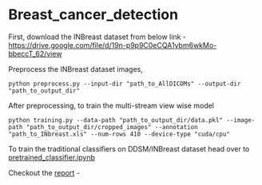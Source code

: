 # Breast_cancer_detection

First, download the INBreast dataset from below link -
https://drive.google.com/file/d/19n-p9p9C0eCQA1ybm6wkMo-bbeccT_62/view

Preprocess the INBreast dataset images,
```
python preprocess.py --input-dir "path_to_AllDICOMs" --output-dir "path_to_output_dir"
```

After preprocessing, to train the multi-stream view wise model
```
python training.py --data-path "path_to_output_dir/data.pkl" --image-path "path_to_output_dir/cropped_images" --annotation "path_to_INbreast.xls" --num-rows 410 --device-type "cuda/cpu"
```

To train the traditional classifiers on DDSM/INBreast dataset head over to [pretrained_classifier.ipynb](https://github.com/bhosalems/Breast_cancer_detection/blob/main/pretrained_classifier.ipynb)

Checkout the [report](src/ybadugu_mbhosale_yulinchi_cchen248.pdf) -
